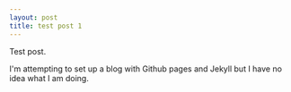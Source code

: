 ```yaml
---
layout: post
title: test post 1
---
```


Test post.

I'm attempting to set up a blog with Github pages and Jekyll but I have no idea what I am doing.

